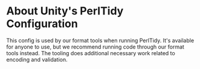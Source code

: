 # About Unity's PerlTidy Configuration #

This config is used by our format tools when running PerlTidy. It's available
for anyone to use, but we recommend running code through our format tools
instead. The tooling does additional necessary work related to encoding and
validation.
